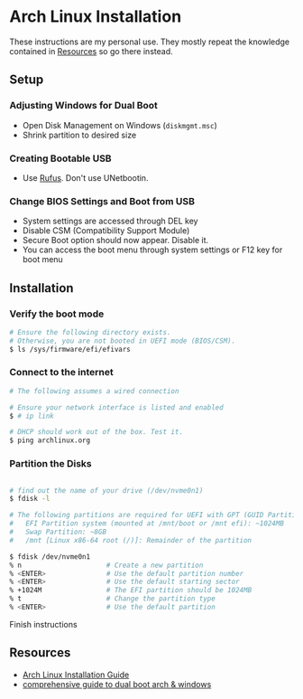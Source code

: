 # Arch Linux Installation
These instructions are my personal use. They mostly repeat the knowledge contained in [Resources](#resources) so go there instead.

## Setup
### Adjusting Windows for Dual Boot
* Open Disk Management on Windows (`diskmgmt.msc`)
* Shrink partition to desired size

### Creating Bootable USB
* Use [Rufus](https://rufus.ie/). Don't use UNetbootin.

### Change BIOS Settings and Boot from USB
* System settings are accessed through DEL key
* Disable CSM (Compatibility Support Module)
* Secure Boot option should now appear. Disable it.
* You can access the boot menu through system settings or F12 key for boot menu

## Installation
### Verify the boot mode
``` bash
# Ensure the following directory exists.
# Otherwise, you are not booted in UEFI mode (BIOS/CSM).
$ ls /sys/firmware/efi/efivars
```

### Connect to the internet
``` bash
# The following assumes a wired connection

# Ensure your network interface is listed and enabled
$ # ip link

# DHCP should work out of the box. Test it.
$ ping archlinux.org
```

### Partition the Disks
```bash

# find out the name of your drive (/dev/nvme0n1)
$ fdisk -l

# The following partitions are required for UEFI with GPT (GUID Partition Table):
#   EFI Partition system (mounted at /mnt/boot or /mnt efi): ~1024MB
#   Swap Partition: ~8GB
#   /mnt [Linux x86-64 root (/)]: Remainder of the partition

$ fdisk /dev/nvme0n1
% n                     # Create a new partition
% <ENTER>               # Use the default partition number
% <ENTER>               # Use the default starting sector
% +1024M                # The EFI partition should be 1024MB
% t                     # Change the partition type
% <ENTER>               # Use the default partition


```

<TODO> Finish instructions


## Resources
* [Arch Linux Installation Guide](https://wiki.archlinux.org/index.php/installation_guide)
* [comprehensive guide to dual boot arch & windows](https://gist.github.com/ppartarr/175aa0c3416daf3baacde17f442f80e1)
